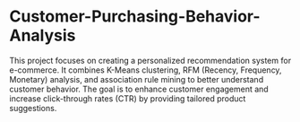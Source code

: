 # Customer-Purchasing-Behavior-Analysis
This project focuses on creating a personalized recommendation system for e-commerce. It combines K-Means clustering, RFM (Recency, Frequency, Monetary) analysis, and association rule mining to better understand customer behavior. The goal is to enhance customer engagement and increase click-through rates (CTR) by providing tailored product suggestions.
